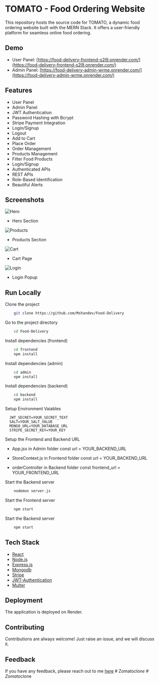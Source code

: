 # TOMATO - Food Ordering Website

This repository hosts the source code for TOMATO, a dynamic food ordering website built with the MERN Stack. It offers a user-friendly platform for seamless online food ordering.

## Demo

- User Panel: [https://food-delivery-frontend-s2l9.onrender.com/](https://food-delivery-frontend-s2l9.onrender.com/)
- Admin Panel: [https://food-delivery-admin-wrme.onrender.com/](https://food-delivery-admin-wrme.onrender.com/)

## Features

- User Panel
- Admin Panel
- JWT Authentication
- Password Hashing with Bcrypt
- Stripe Payment Integration
- Login/Signup
- Logout
- Add to Cart
- Place Order
- Order Management
- Products Management
- Filter Food Products
- Login/Signup
- Authenticated APIs
- REST APIs
- Role-Based Identification
- Beautiful Alerts

## Screenshots

![Hero](https://i.ibb.co/59cwY75/food-hero.png)
- Hero Section

![Products](https://i.ibb.co/JnNQPyQ/food-products.png)
- Products Section

![Cart](https://i.ibb.co/t2LrQ8p/food-cart.png)
- Cart Page

![Login](https://i.ibb.co/s6PgwkZ/food-login.png)
- Login Popup

## Run Locally

Clone the project

```bash
    git clone https://github.com/Mshandev/Food-Delivery
```
Go to the project directory

```bash
    cd Food-Delivery
```
Install dependencies (frontend)

```bash
    cd frontend
    npm install
```
Install dependencies (admin)

```bash
    cd admin
    npm install
```
Install dependencies (backend)

```bash
    cd backend
    npm install
```
Setup Environment Vaiables

```Make .env file in "backend" folder and store environment Variables
  JWT_SECRET=YOUR_SECRET_TEXT
  SALT=YOUR_SALT_VALUE
  MONGO_URL=YOUR_DATABASE_URL
  STRIPE_SECRET_KEY=YOUR_KEY
 ```

Setup the Frontend and Backend URL
   - App.jsx in Admin folder
      const url = YOUR_BACKEND_URL
     
  - StoreContext.js in Frontend folder
      const url = YOUR_BACKEND_URL

  - orderController in Backend folder
      const frontend_url = YOUR_FRONTEND_URL 

Start the Backend server

```bash
    nodemon server.js
```

Start the Frontend server

```bash
    npm start
```

Start the Backend server

```bash
    npm start
```
## Tech Stack
* [React](https://reactjs.org/)
* [Node.js](https://nodejs.org/en)
* [Express.js](https://expressjs.com/)
* [Mongodb](https://www.mongodb.com/)
* [Stripe](https://stripe.com/)
* [JWT-Authentication](https://jwt.io/introduction)
* [Multer](https://www.npmjs.com/package/multer)

## Deployment

The application is deployed on Render.

## Contributing

Contributions are always welcome!
Just raise an issue, and we will discuss it.

## Feedback

If you have any feedback, please reach out to me [here](https://www.linkedin.com/in/muhammad-shan-full-stack-developer/)
#   Z o m a t o _ c l o n e  
 #   Z o m a t o _ c l o n e  
 